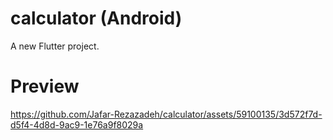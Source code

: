 # calculator (Android)

A new Flutter project.

# Preview



https://github.com/Jafar-Rezazadeh/calculator/assets/59100135/3d572f7d-d5f4-4d8d-9ac9-1e76a9f8029a



